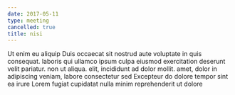 ```yaml
---
date: 2017-05-11
type: meeting
cancelled: true
title: nisi
---
```

Ut enim eu aliquip Duis occaecat sit nostrud aute voluptate in quis consequat. laboris qui ullamco ipsum culpa eiusmod exercitation deserunt velit pariatur. non ut aliqua. elit, incididunt ad dolor mollit. amet, dolor in adipiscing veniam, labore consectetur sed Excepteur do dolore tempor sint ea irure Lorem fugiat cupidatat nulla minim reprehenderit ut dolore